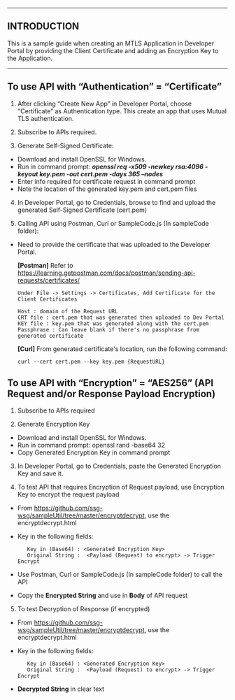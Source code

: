 ------------
INTRODUCTION
------------

This is a sample guide when creating an MTLS Application in Developer Portal by providing the Client Certificate and adding an Encryption Key to the Application.

------------


To use API with “Authentication” = “Certificate”
------------------------------------------------
1. After clicking “Create New App” in Developer Portal, choose “Certificate” as Authentication type. This create an app that uses Mutual TLS authentication.

2. Subscribe to APIs required.
                                
3. Generate Self-Signed Certificate:
* Download and install OpenSSL for Windows.
* Run in command prompt:  **_openssl req -x509 -newkey rsa:4096 -keyout key.pem -out cert.pem -days 365 –nodes_**
* Enter info required for certificate request in command prompt
* Note the location of the generated key.pem and cert.pem files

4. In Developer Portal, go to Credentials, browse to find and upload the generated Self-Signed Certificate (cert.pem) 

5. Calling API using Postman, Curl or SampleCode.js (In sampleCode folder):
* Need to provide the certificate that was uploaded to the Developer Portal.

    **[Postman]** Refer to https://learning.getpostman.com/docs/postman/sending-api-requests/certificates/ 

      Under File -> Settings -> Certificates, Add Certificate for the Client Certificates

      Host : domain of the Request URL
      CRT file : cert.pem that was generated then uploaded to Dev Portal
      KEY file : key.pem that was generated along with the cert.pem
      Passphrase : Can leave blank if there's no passphrase from generated certificate

    **[Curl]** From generated certificate's location, run the following command: 
    
    `curl --cert cert.pem --key key.pem {RequestURL}`



To use API with “Encryption” = “AES256” (API Request and/or Response Payload Encryption)
------------------------------------------------
1. Subscribe to APIs required

2. Generate Encryption Key
- Download and install OpenSSL for Windows.
- Run in command prompt: openssl rand -base64 32
- Copy Generated Encryption Key in command prompt

3. In Developer Portal, go to Credentials, paste the Generated Encryption Key and save it.

4. To test API that requires Encryption of Request payload, use Encryption Key to encrypt the request payload
- From https://github.com/ssg-wsg/sampleUtil/tree/master/encryptdecrypt, use the encryptdecrypt.html
- Key in the following fields:

         Key in (Base64) : <Generated Encryption Key>
         Original String :  <Payload (Request) to encrypt> -> Trigger Encrypt 
         
- Use Postman, Curl or SampleCode.js (In sampleCode folder) to call the API
- Copy the **Encrypted String** and use in **Body** of API request                                                
                      
5. To test Decryption of Response (if encrypted)
- From https://github.com/ssg-wsg/sampleUtil/tree/master/encryptdecrypt, use the encryptdecrypt.html
- Key in the following fields:

         Key in (Base64) : <Generated Encryption Key>
         Original String :  <Payload (Request) to encrypt> -> Trigger Encrypt 
         
- **Decrypted String** in clear text
